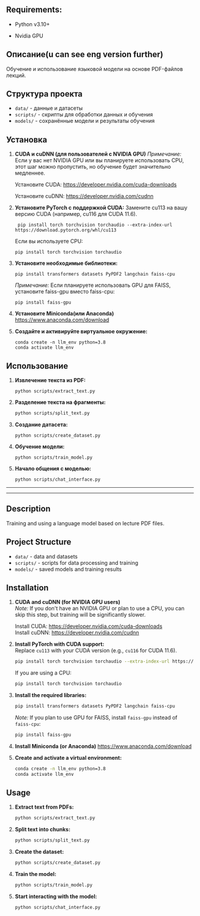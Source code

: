 ## **Requirements:**
- Python v3.10+ 

- Nvidia GPU
    
## Описание(u can see eng version further)
Обучение и использование языковой модели на основе PDF-файлов лекций.

## Структура проекта
- `data/` - данные и датасеты
- `scripts/` - скрипты для обработки данных и обучения
- `models/` - сохранённые модели и результаты обучения

## Установка
1. **CUDA и cuDNN (для пользователей с NVIDIA GPU)**
    *Примечание:* Если у вас нет NVIDIA GPU или вы планируете использовать CPU, этот шаг можно пропустить, но обучение будет значительно медленнее.

    Установите CUDA: https://developer.nvidia.com/cuda-downloads

    Установите cuDNN: https://developer.nvidia.com/cudnn
2. **Установите PyTorch с поддержкой CUDA:**
   Замените cu113 на вашу версию CUDA (например, cu116 для CUDA 11.6).
   ```
    pip install torch torchvision torchaudio --extra-index-url https://download.pytorch.org/whl/cu113
   ```

    Если вы используете CPU:
    
    ```
    pip install torch torchvision torchaudio
    ```
3. **Установите необходимые библиотеки:**
    ```
    pip install transformers datasets PyPDF2 langchain faiss-cpu
    ```
    *Примечание:* Если планируете использовать GPU для FAISS, установите faiss-gpu вместо faiss-cpu:
    ```
    pip install faiss-gpu
    ```
5. **Установите Miniconda(или Anaconda)** https://www.anaconda.com/download
7. **Создайте и активируйте виртуальное окружение:**
   ```
   conda create -n llm_env python=3.8
   conda activate llm_env
   ```

## Использование
1. **Извлечение текста из PDF:**
    ```
    python scripts/extract_text.py
    ```
2. **Разделение текста на фрагменты:**
    ```bash
    python scripts/split_text.py
3. **Создание датасета:**
    ```
    python scripts/create_dataset.py
    ```
4. **Обучение модели:**
    ```
    python scripts/train_model.py
    ```
5. **Начало общения с моделью:**
    ```
    python scripts/chat_interface.py 
    ```

---
---

## Description
Training and using a language model based on lecture PDF files.

## Project Structure
- `data/` - data and datasets
- `scripts/` - scripts for data processing and training
- `models/` - saved models and training results

## Installation
1. **CUDA and cuDNN (for NVIDIA GPU users)**  
   *Note:* If you don't have an NVIDIA GPU or plan to use a CPU, you can skip this step, but training will be significantly slower.

   Install CUDA: https://developer.nvidia.com/cuda-downloads  
   Install cuDNN: https://developer.nvidia.com/cudnn

2. **Install PyTorch with CUDA support:**  
   Replace `cu113` with your CUDA version (e.g., `cu116` for CUDA 11.6).
   ```bash
   pip install torch torchvision torchaudio --extra-index-url https://download.pytorch.org/whl/cu113
   ```
   If you are using a CPU:
   ```bash
   pip install torch torchvision torchaudio
   ```

3. **Install the required libraries:**
   ```bash
   pip install transformers datasets PyPDF2 langchain faiss-cpu
   ```
   *Note:* If you plan to use GPU for FAISS, install `faiss-gpu` instead of `faiss-cpu`:
   ```bash
   pip install faiss-gpu
   ```

4. **Install Miniconda (or Anaconda)** https://www.anaconda.com/download

5. **Create and activate a virtual environment:**
   ```bash
   conda create -n llm_env python=3.8
   conda activate llm_env
   ```

## Usage
1. **Extract text from PDFs:**
   ```bash
   python scripts/extract_text.py
   ```
2. **Split text into chunks:**
   ```bash
   python scripts/split_text.py
   ```
3. **Create the dataset:**
   ```bash
   python scripts/create_dataset.py
   ```
4. **Train the model:**
   ```bash
   python scripts/train_model.py
   ```
5. **Start interacting with the model:**
   ```bash
   python scripts/chat_interface.py
   ```
